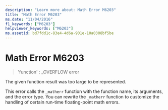 ```yaml
---
description: "Learn more about: Math Error M6203"
title: "Math Error M6203"
ms.date: "11/04/2016"
f1_keywords: ["M6203"]
helpviewer_keywords: ["M6203"]
ms.assetid: bd7fdd1c-83e4-4d6a-901e-10a0308bf5be
---
```

# Math Error M6203

> 'function' : _OVERFLOW error

The given function result was too large to be represented.

This error calls the `_matherr` function with the function name, its arguments, and the error type. You can rewrite the `_matherr` function to customize the handling of certain run-time floating-point math errors.
